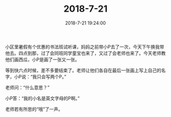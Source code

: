 ﻿---
title: "2018-7-21"
date: 2018-7-21 19:24:00
tags: 文字
categories: 爸爸
---
小区里暑假有个优惠的书法班试听课，妈妈之前带小P去了一次，今天下午换我带他去。四点到那，过了会同班同学童宝也来了，又过了会老师也来了。今天老师教他们画西瓜，小P是画了一张又一张。

等到快六点时候，差不多要结束了。老师让他们各自在最后一张画上写上自己的名字，小P说：“我只会写两个P。”

老师问：“什么意思？”

小P答：“我的小名是英文字母的P啊。”

老师若有所思的“哦”了一声。